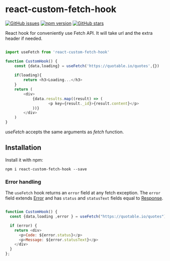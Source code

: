 # react-custom-fetch-hook

[![GitHub issues](https://img.shields.io/github/issues/iamrajput/react-custom-hook)](https://circleci.com/gh/ilyalesik/react-fetch-hook)
[![npm version](https://img.shields.io/github/forks/iamrajput/react-custom-hook)](https://img.shields.io/github/forks/iamrajput/react-custom-hook)
[![GitHub stars](https://img.shields.io/github/stars/iamrajput/react-custom-hook)](https://img.shields.io/github/stars/iamrajput/react-custom-hook)

React hook for conveniently use Fetch API. It will take url and the extra header if needed.


```javascript

import useFetch from 'react-custom-fetch-hook'

function CustomHook() {
    const {data,loading} = useFetch('https://quotable.io/quotes',{})
  
    if(loading){
        return <h3>Loading...</h3>
    }
    return (
        <div>
            {data.results.map((result) => (
                   <p key={result._id}>{result.content}</p>
            ))}
        </div>
    )
}

```

*useFetch* accepts the same arguments as *fetch* function.

## Installation

Install it with npm:

```
npm i react-custom-fetch-hook --save
```



### Error handling

The `useFetch` hook returns an `error` field at any fetch exception. 
The `error` field extends [Error](https://developer.mozilla.org/en-US/docs/Web/JavaScript/Reference/Global_Objects/Error)
and has `status` and `statusText` fields equal to [Response](https://developer.mozilla.org/en-US/docs/Web/API/Response).

```javascript

function CustomHook() {
  const {data,loading ,error } = useFetch("https://quotable.io/quotes");

  if (error) {
    return <div>
      <p>Code: ${error.status}</p>
      <p>Message: ${error.statusText}</p>
    </div>
  }
};

```


